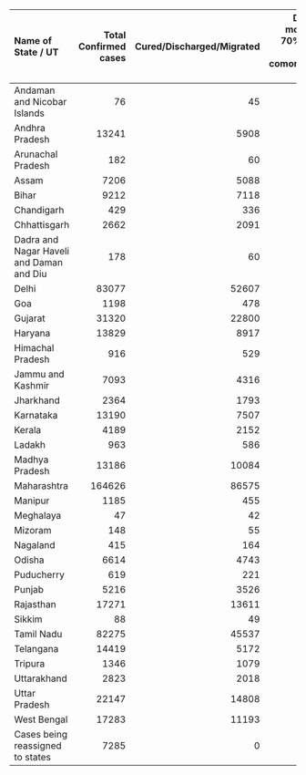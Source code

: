 | Name of State / UT                       |   Total Confirmed cases |   Cured/Discharged/Migrated |   Deaths ( more than 70% cases due to comorbidities ) |
|:-----------------------------------------|------------------------:|----------------------------:|------------------------------------------------------:|
| Andaman and Nicobar Islands              |                      76 |                          45 |                                                     0 |
| Andhra Pradesh                           |                   13241 |                        5908 |                                                   169 |
| Arunachal Pradesh                        |                     182 |                          60 |                                                     1 |
| Assam                                    |                    7206 |                        5088 |                                                    10 |
| Bihar                                    |                    9212 |                        7118 |                                                    60 |
| Chandigarh                               |                     429 |                         336 |                                                     6 |
| Chhattisgarh                             |                    2662 |                        2091 |                                                    13 |
| Dadra and Nagar Haveli and Daman and Diu |                     178 |                          60 |                                                     0 |
| Delhi                                    |                   83077 |                       52607 |                                                  2623 |
| Goa                                      |                    1198 |                         478 |                                                     3 |
| Gujarat                                  |                   31320 |                       22800 |                                                  1808 |
| Haryana                                  |                   13829 |                        8917 |                                                   223 |
| Himachal Pradesh                         |                     916 |                         529 |                                                     9 |
| Jammu and Kashmir                        |                    7093 |                        4316 |                                                    94 |
| Jharkhand                                |                    2364 |                        1793 |                                                    12 |
| Karnataka                                |                   13190 |                        7507 |                                                   207 |
| Kerala                                   |                    4189 |                        2152 |                                                    22 |
| Ladakh                                   |                     963 |                         586 |                                                     1 |
| Madhya Pradesh                           |                   13186 |                       10084 |                                                   557 |
| Maharashtra                              |                  164626 |                       86575 |                                                  7429 |
| Manipur                                  |                    1185 |                         455 |                                                     0 |
| Meghalaya                                |                      47 |                          42 |                                                     1 |
| Mizoram                                  |                     148 |                          55 |                                                     0 |
| Nagaland                                 |                     415 |                         164 |                                                     0 |
| Odisha                                   |                    6614 |                        4743 |                                                    21 |
| Puducherry                               |                     619 |                         221 |                                                    10 |
| Punjab                                   |                    5216 |                        3526 |                                                   133 |
| Rajasthan                                |                   17271 |                       13611 |                                                   399 |
| Sikkim                                   |                      88 |                          49 |                                                     0 |
| Tamil Nadu                               |                   82275 |                       45537 |                                                  1079 |
| Telangana                                |                   14419 |                        5172 |                                                   247 |
| Tripura                                  |                    1346 |                        1079 |                                                     1 |
| Uttarakhand                              |                    2823 |                        2018 |                                                    38 |
| Uttar Pradesh                            |                   22147 |                       14808 |                                                   660 |
| West Bengal                              |                   17283 |                       11193 |                                                   639 |
| Cases being reassigned to states         |                    7285 |                           0 |                                                     0 |
